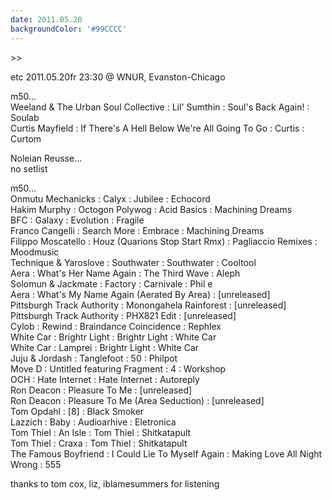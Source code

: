 ```yaml
---
date: 2011.05.20
backgroundColor: '#99CCCC'
---
```


\>>

etc 2011.05.20fr 23:30 @ WNUR, Evanston-Chicago  

m50...  
Weeland & The Urban Soul Collective : Lil' Sumthin : Soul's Back Again! : Soulab  
Curtis Mayfield : If There's A Hell Below We're All Going To Go : Curtis : Curtom  

Noleian Reusse...  
no setlist  

m50...  
Onmutu Mechanicks : Calyx : Jubilee : Echocord  
Hakim Murphy : Octogon Polywog : Acid Basics : Machining Dreams  
BFC : Galaxy : Evolution : Fragile  
Franco Cangelli : Search More : Embrace : Machining Dreams  
Filippo Moscatello : Houz (Quarions Stop Start Rmx) : Pagliaccio Remixes : Moodmusic  
Technique & Yaroslove : Southwater : Southwater : Cooltool  
Aera : What's Her Name Again : The Third Wave : Aleph  
Solomun & Jackmate : Factory : Carnivale : Phil e  
Aera : What's My Name Again (Aerated By Area) : \[unreleased\]  
Pittsburgh Track Authority : Monongahela Rainforest : \[unreleased\]  
Pittsburgh Track Authority : PHX821 Edit : \[unreleased\]  
Cylob : Rewind : Braindance Coincidence : Rephlex  
White Car : Brightr Light : Brightr Light : White Car  
White Car : Lamprei : Brightr Light : White Car  
Juju & Jordash : Tanglefoot : 50 : Philpot  
Move D : Untitled featuring Fragment : 4 : Workshop  
OCH : Hate Internet : Hate Internet : Autoreply  
Ron Deacon : Pleasure To Me : \[unreleased\]  
Ron Deacon : Pleasure To Me (Area Seduction) : \[unreleased\]  
Tom Opdahl : \[8\] : Black Smoker  
Lazzich : Baby : Audioarhive : Eletronica  
Tom Thiel : An Isle : Tom Thiel : Shitkatapult  
Tom Thiel : Craxa : Tom Thiel : Shitkatapult  
The Famous Boyfriend : I Could Lie To Myself Again : Making Love All Night Wrong : 555  

thanks to tom cox, liz, iblamesummers for listening